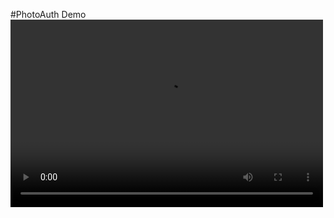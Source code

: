 #PhotoAuth Demo
<video src="https://raw.githubusercontent.com/paperdemo888/zoom_privacy/master/demo1/face_patch_at_25s.mp4" controls="controls" width="500" height="300">Your browser does not support HTML5 player.</video>